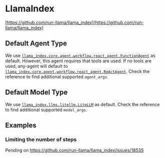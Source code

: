 # LlamaIndex

[https://github.com/run-llama/llama_index](https://github.com/run-llama/llama_index)

## Default Agent Type

We use [`llama_index.core.agent.workflow.react_agent.FunctionAgent`](https://docs.llamaindex.ai/en/stable/api_reference/agent/#llama_index.core.agent.workflow.FunctionAgent) as default.
However, this agent requires that tools are used. If no tools are used, any-agent will default to [`llama_index.core.agent.workflow.react_agent.ReActAgent`](https://docs.llamaindex.ai/en/stable/api_reference/agent/#llama_index.core.agent.workflow.ReActAgent).
Check the reference to find additional supported `agent_args`.

## Default Model Type

We use [`llama_index.llms.litellm.LiteLLM`](https://docs.llamaindex.ai/en/stable/examples/llm/litellm/) as default.
Check the reference to find additional supported `model_args`.

## Examples

### Limiting the number of steps

Pending on https://github.com/run-llama/llama_index/issues/18535
